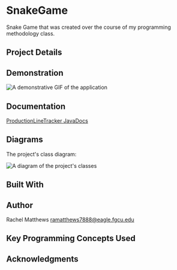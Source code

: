 <!--
  AUTH: Rachel Matthews
  DATE: Summer 2020
  PROJ: Snake Game
  FILE: README.md
  
  A description of the snake game project.
-->

# SnakeGame
Snake Game that was created over the course of my programming methodology class.
## Project Details

## Demonstration
![A demonstrative GIF of the application]()

## Documentation
[ProductionLineTracker JavaDocs]()

## Diagrams
The project's class diagram:

![A diagram of the project's classes]() 

## Built With

## Author

Rachel Matthews <ramatthews7888@eagle.fgcu.edu>

## Key Programming Concepts Used

## Acknowledgments
